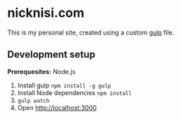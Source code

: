 # nicknisi.com

This is my personal site, created using a custom [gulp](http://gulpjs.com) file.

## Development setup

__Prerequesites:__ Node.js

1. Install gulp `npm install -g gulp`
1. Install Node dependencies `npm install`
1. `gulp watch`
1. Open <http://localhost:3000>
